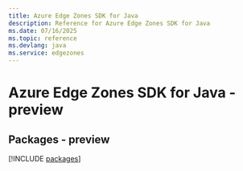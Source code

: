 ```yaml
---
title: Azure Edge Zones SDK for Java
description: Reference for Azure Edge Zones SDK for Java
ms.date: 07/16/2025
ms.topic: reference
ms.devlang: java
ms.service: edgezones
---
```

# Azure Edge Zones SDK for Java - preview
## Packages - preview
[!INCLUDE [packages](edge-zones-index.md)]